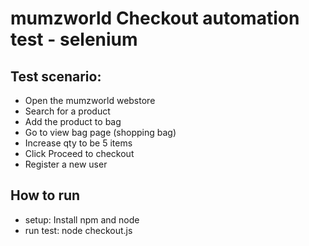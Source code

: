 # mumzworld Checkout automation test - selenium
## Test scenario:
 - Open the mumzworld webstore
 - Search for a product
 - Add the product to bag
 - Go to view bag page (shopping bag)
 - Increase qty to be 5 items
 - Click Proceed to checkout
 - Register a new user

## How to run
- setup: Install npm and node
- run test: node checkout.js 
